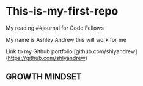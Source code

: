 # This-is-my-first-repo
My reading ##journal for Code Fellows

My name is Ashley Andrew this will work for me

Link to my Github portfolio [github.com/shlyandrew] (https://github.com/shlyandrew)

## GROWTH MINDSET
